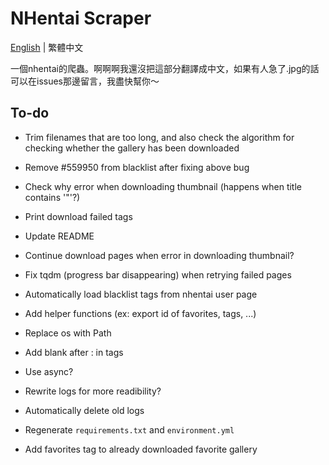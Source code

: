# NHentai Scraper
[English](https://github.com/miminame-daisuki/nhentai-scraper/blob/main/README.md) | 繁體中文

一個nhentai的爬蟲。啊啊啊我還沒把這部分翻譯成中文，如果有人急了.jpg的話可以在issues那邊留言，我盡快幫你～

## To-do
- Trim filenames that are too long, and also check the algorithm for checking whether the gallery has been downloaded
- Remove #559950 from blacklist after fixing above bug
- Check why error when downloading thumbnail (happens when title contains '"'?)
- Print download failed tags

- Update README
- Continue download pages when error in downloading thumbnail?
- Fix tqdm (progress bar disappearing) when retrying failed pages
- Automatically load blacklist tags from nhentai user page
- Add helper functions (ex: export id of favorites, tags, ...)

- Replace os with Path
- Add blank after : in tags
- Use async?
- Rewrite logs for more readibility?
- Automatically delete old logs
- Regenerate `requirements.txt` and `environment.yml`

- Add favorites tag to already downloaded favorite gallery
